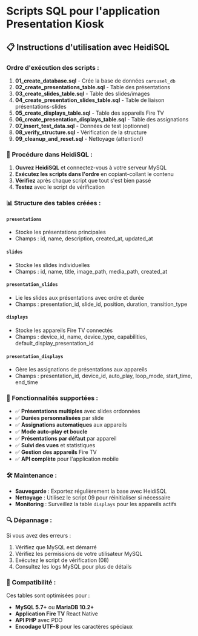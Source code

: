 # Scripts SQL pour l'application Presentation Kiosk

## 📋 Instructions d'utilisation avec HeidiSQL

### Ordre d'exécution des scripts :

1. **01_create_database.sql** - Crée la base de données `carousel_db`
2. **02_create_presentations_table.sql** - Table des présentations
3. **03_create_slides_table.sql** - Table des slides/images
4. **04_create_presentation_slides_table.sql** - Table de liaison présentations-slides
5. **05_create_displays_table.sql** - Table des appareils Fire TV
6. **06_create_presentation_displays_table.sql** - Table des assignations
7. **07_insert_test_data.sql** - Données de test (optionnel)
8. **08_verify_structure.sql** - Vérification de la structure
9. **09_cleanup_and_reset.sql** - Nettoyage (attention!)

### 🚀 Procédure dans HeidiSQL :

1. **Ouvrez HeidiSQL** et connectez-vous à votre serveur MySQL
2. **Exécutez les scripts dans l'ordre** en copiant-collant le contenu
3. **Vérifiez** après chaque script que tout s'est bien passé
4. **Testez** avec le script de vérification

### 📊 Structure des tables créées :

#### `presentations`
- Stocke les présentations principales
- Champs : id, name, description, created_at, updated_at

#### `slides`
- Stocke les slides individuelles
- Champs : id, name, title, image_path, media_path, created_at

#### `presentation_slides`
- Lie les slides aux présentations avec ordre et durée
- Champs : presentation_id, slide_id, position, duration, transition_type

#### `displays`
- Stocke les appareils Fire TV connectés
- Champs : device_id, name, device_type, capabilities, default_display_presentation_id

#### `presentation_displays`
- Gère les assignations de présentations aux appareils
- Champs : presentation_id, device_id, auto_play, loop_mode, start_time, end_time

### 🔧 Fonctionnalités supportées :

- ✅ **Présentations multiples** avec slides ordonnées
- ✅ **Durées personnalisées** par slide
- ✅ **Assignations automatiques** aux appareils
- ✅ **Mode auto-play et boucle**
- ✅ **Présentations par défaut** par appareil
- ✅ **Suivi des vues** et statistiques
- ✅ **Gestion des appareils** Fire TV
- ✅ **API complète** pour l'application mobile

### 🛠️ Maintenance :

- **Sauvegarde** : Exportez régulièrement la base avec HeidiSQL
- **Nettoyage** : Utilisez le script 09 pour réinitialiser si nécessaire
- **Monitoring** : Surveillez la table `displays` pour les appareils actifs

### 🔍 Dépannage :

Si vous avez des erreurs :
1. Vérifiez que MySQL est démarré
2. Vérifiez les permissions de votre utilisateur MySQL
3. Exécutez le script de vérification (08)
4. Consultez les logs MySQL pour plus de détails

### 📱 Compatibilité :

Ces tables sont optimisées pour :
- **MySQL 5.7+** ou **MariaDB 10.2+**
- **Application Fire TV** React Native
- **API PHP** avec PDO
- **Encodage UTF-8** pour les caractères spéciaux